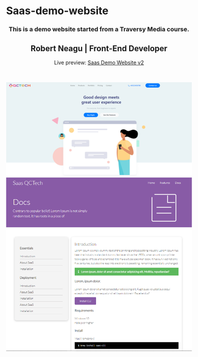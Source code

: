 # Saas-demo-website


<h3 align="center">This is a demo website started from a Traversy Media course.</h3>
<h2 align="center">Robert Neagu | Front-End Developer </h2>
<p align="center">Live preview: <a href="https://robertneaguqc.github.io/Saas-demo-website/index.html">Saas Demo Website v2</a></p><br>
<p align="center">
<img src="https://github.com/RobertNeaguQC/portfolio-site-v2/blob/main/Adnotare%202020-10-30%20131659.png" width="550" alt="Portfolio Website">
<img src="https://github.com/RobertNeaguQC/Saas-demo-website/blob/main/Capture1.PNG" width="550" alt="Portfolio Website">
</p>
